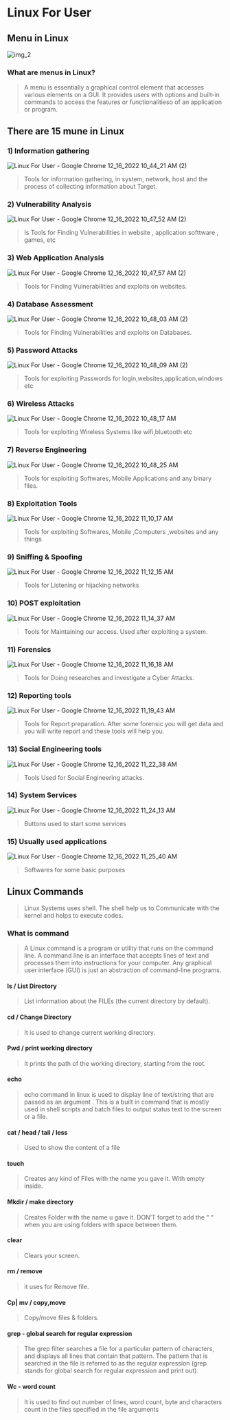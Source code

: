 # Linux For User
## Menu in Linux
![img_2](https://user-images.githubusercontent.com/115867551/208166177-57418b5f-88a4-4cc3-9338-8dacf98f6353.png)   
### What are menus in Linux?
> A menu is essentially a graphical control element that accesses various elements on a GUI. It provides users with options and built-in commands to access the features or functionalitieso of an application or program.
## There are 15 mune in Linux
### 1) Information gathering
![Linux For User - Google Chrome 12_16_2022 10_44_21 AM (2)](https://user-images.githubusercontent.com/115867551/208167526-0e4075e0-1723-4839-abbf-6b85df5959ba.png)
>  Tools for information gathering, in system, network, host and the process of collecting information about Target.
### 2) Vulnerability Analysis
![Linux For User - Google Chrome 12_16_2022 10_47_52 AM (2)](https://user-images.githubusercontent.com/115867551/208168484-b491403b-0bfc-4832-bac9-42a7cb89339a.png)
> Is Tools for Finding Vulnerabilities in website , application softtware , games, etc
### 3) Web Application Analysis
![Linux For User - Google Chrome 12_16_2022 10_47_57 AM (2)](https://user-images.githubusercontent.com/115867551/208169329-178d73d0-57d7-4f3b-a814-b4e22d091e8d.png)
> Tools for Finding Vulnerabilities and exploits on websites.
### 4) Database Assessment
![Linux For User - Google Chrome 12_16_2022 10_48_03 AM (2)](https://user-images.githubusercontent.com/115867551/208169691-11bc3770-2ad3-4767-a151-0a231f9e4daa.png)
>Tools for Finding Vulnerabilities and exploits on Databases.
### 5) Password Attacks
![Linux For User - Google Chrome 12_16_2022 10_48_09 AM (2)](https://user-images.githubusercontent.com/115867551/208170107-b0c9996e-8ce7-4c22-8bbf-de748473f6f8.png)
>Tools for exploiting Passwords for login,websites,application,windows etc
### 6) Wireless Attacks
![Linux For User - Google Chrome 12_16_2022 10_48_17 AM](https://user-images.githubusercontent.com/115867551/208170404-595f56f9-ed77-4ee2-b60c-e67512d8b36a.png)
>Tools for exploiting Wireless Systems like wifi,bluetooth etc
### 7) Reverse Engineering
![Linux For User - Google Chrome 12_16_2022 10_48_25 AM](https://user-images.githubusercontent.com/115867551/208170652-3045de01-0254-441c-9e15-9f00b7589925.png)
>Tools for exploiting Softwares, Mobile Applications and any binary files.
### 8) Exploitation Tools
![Linux For User - Google Chrome 12_16_2022 11_10_17 AM](https://user-images.githubusercontent.com/115867551/208171460-4ec6d888-751a-4cf8-a601-5acfbbaa5f41.png)
>Tools for exploiting Softwares, Mobile ,Computers ,websites and any things
### 9) Sniffing & Spoofing
![Linux For User - Google Chrome 12_16_2022 11_12_15 AM](https://user-images.githubusercontent.com/115867551/208171833-0951220f-13d0-4ab2-bd4a-859c02820eaf.png)
>Tools for Listening or hijacking networks
### 10) POST exploitation
![Linux For User - Google Chrome 12_16_2022 11_14_37 AM](https://user-images.githubusercontent.com/115867551/208172115-f2e66710-55d6-4f39-ab4f-9b2a55266c64.png)
>Tools for Maintaining our access. Used after exploiting a system.
### 11) Forensics
![Linux For User - Google Chrome 12_16_2022 11_16_18 AM](https://user-images.githubusercontent.com/115867551/208172444-50d70cd4-e114-4b79-87bc-d90423af326f.png)
>Tools for Doing researches and investigate a Cyber Attacks. 
### 12) Reporting tools
![Linux For User - Google Chrome 12_16_2022 11_19_43 AM](https://user-images.githubusercontent.com/115867551/208173064-3f1372a7-577f-4e24-9aae-a8e1a3dd828b.png)
>Tools for Report preparation. After some forensic you will get data and you will write report and these tools will help you.
### 13) Social Engineering tools
![Linux For User - Google Chrome 12_16_2022 11_22_38 AM](https://user-images.githubusercontent.com/115867551/208173427-683679f8-74da-414d-a80f-a515d14af8f1.png)
>Tools Used for Social Engineering attacks.
### 14) System Services
![Linux For User - Google Chrome 12_16_2022 11_24_13 AM](https://user-images.githubusercontent.com/115867551/208173649-80470d7d-b098-4f53-ad47-1f6954a64d1f.png)
>Buttons used to start some services
### 15) Usually used applications
![Linux For User - Google Chrome 12_16_2022 11_25_40 AM](https://user-images.githubusercontent.com/115867551/208173923-8177230b-f277-4def-bd54-a082e53c68e1.png)
>Softwares for some basic purposes
## Linux Commands
>Linux Systems uses shell. The shell help us to Communicate with the kernel and helps to execute codes.
### What is command
>A Linux command is a program or utility that runs on the command line. A command line is an interface that accepts lines of text and processes them into instructions for your computer. Any graphical user interface (GUI) is just an abstraction of command-line programs.
#### ls / List Directory
>List information about the FILEs (the current directory by default).
#### cd / Change Directory
>It is used to change current working directory. 
#### Pwd / print working directory
>It prints the path of the working directory, starting from the root.
#### echo
>echo command in linux is used to display line of text/string that are passed as an argument . This is a built in command that is mostly used in shell scripts and batch files to output status text to the screen or a file.
#### cat / head / tail / less
> Used to show the content of a file
#### touch
>Creates any kind of Files with the name you gave it. With empty inside.
#### Mkdir / make directory
>Creates Folder with the name u gave it.
>  DON’T forget to add the “ “ when you are using folders with space between them.
#### clear
> Clears your screen.
#### rm / remove
>it uses for Remove file.
#### Cp| mv / copy,move
> Copy/move files & folders.
#### grep - global search for regular expression
>The grep filter searches a file for a particular pattern of characters, and displays all lines that contain that pattern. The pattern that is searched in the file is
referred to as the regular expression (grep stands for global search for regular expression and print out).
#### Wc - word count
> It is used to find out number of lines, word count, byte and characters count in the files specified in the file arguments

